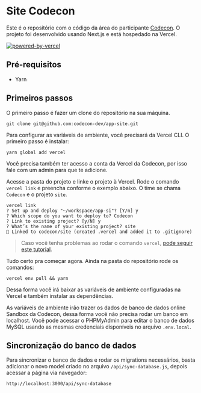 # Site Codecon

Este é o repositório com o código da área do participante [Codecon](https://app.codecon.dev). O projeto foi desenvolvido usando Next.js e está hospedado na Vercel.

[![powered-by-vercel](https://user-images.githubusercontent.com/9409763/169923371-134b50cd-36f4-4b42-a391-17a1bccdc100.svg)](https://vercel.com/?utm_source=codecon&utm_campaign=oss)

## Pré-requisitos

- Yarn

## Primeiros passos

O primeiro passo é fazer um clone do repositório na sua máquina.

```
git clone git@github.com:codecon-dev/app-site.git
```

Para configurar as variáveis de ambiente, você precisará da Vercel CLI. O primeiro passo é instalar:

```
yarn global add vercel
```

Você precisa também ter acesso a conta da Vercel da Codecon, por isso fale com um admin para que te adicione.

Acesse a pasta do projeto e linke o projeto à Vercel. Rode o comando `vercel link` e preencha conforme o exemplo abaixo. O time se chama `Codecon` e o projeto `site`.

```
vercel link
? Set up and deploy "~/workspace/app-si"? [Y/n] y
? Which scope do you want to deploy to? Codecon
? Link to existing project? [y/N] y
? What’s the name of your existing project? site
🔗 Linked to codecon/site (created .vercel and added it to .gitignore)
```

> Caso você tenha problemas ao rodar o comando `vercel`, [pode seguir este tutorial](https://github.com/vercel/vercel/discussions/5019).

Tudo certo pra começar agora. Ainda na pasta do repositório rode os comandos:

```
vercel env pull && yarn
```

Dessa forma você irá baixar as variáveis de ambiente configuradas na Vercel e também instalar as dependências.

As variáveis de ambiente irão trazer os dados de banco de dados online Sandbox da Codecon, dessa forma você não precisa rodar um banco em localhost. Você pode acessar o PHPMyAdmin para editar o banco de dados MySQL usando as mesmas credenciais disponíveis no arquivo `.env.local`.

## Sincronização do banco de dados

Para sincronizar o banco de dados e rodar os migrations necessários, basta adicionar o novo model criado no arquivo `/api/sync-database.js`, depois acessar a página via navegador:

```
http://localhost:3000/api/sync-database
```
